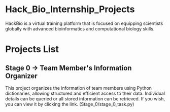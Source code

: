 # Hack_Bio_Internship_Projects
HackBio is a virtual training platform that is focused on equipping scientists globally with advanced bioinformatics and computational biology skills.

# Projects List
## Stage 0 -> Team Member's Information Organizer
This project organizes the information of team members using Python dictionaries, allowing structured and efficient access to their data. Individual details can be queried or all stored information can be retrieved. If you wish, you can view it by clicking the link. (Stage_0/stage_0_task.py)
